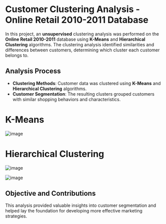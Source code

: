 # Customer Clustering Analysis - Online Retail 2010-2011 Database

In this project, an **unsupervised** clustering analysis was performed on the **Online Retail 2010-2011** database using **K-Means** and **Hierarchical Clustering** algorithms. The clustering analysis identified similarities and differences between customers, determining which cluster each customer belongs to.

## Analysis Process

- **Clustering Methods**: Customer data was clustered using **K-Means** and **Hierarchical Clustering** algorithms.
- **Customer Segmentation**: The resulting clusters grouped customers with similar shopping behaviors and characteristics.

# K-Means

![image](https://github.com/user-attachments/assets/4eadf8ea-7e78-4ea5-88a2-9c7ba52bab02)


# Hierarchical Clustering

![image](https://github.com/user-attachments/assets/67f4fe57-e755-422e-86b4-ea9f726ce463)

![image](https://github.com/user-attachments/assets/279815f7-f2ec-4937-8ad3-4db4332b728c)

## Objective and Contributions
This analysis provided valuable insights into customer segmentation and helped lay the foundation for developing more effective marketing strategies.

